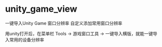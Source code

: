 # unity_game_view
一键导入Unity Game 窗口分辨率
自定义添加常用窗口分辨率

用unity打开后，在菜单栏 Tools -> 游戏窗口工具 -> 一键导入横版，就能一键导入常用的设备分辨率
